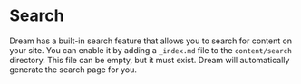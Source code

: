 # Search

Dream has a built-in search feature that allows you to search for content on your site.
You can enable it by adding a `_index.md` file to the `content/search` directory.
This file can be empty, but it must exist. Dream will automatically generate the search page for you.
